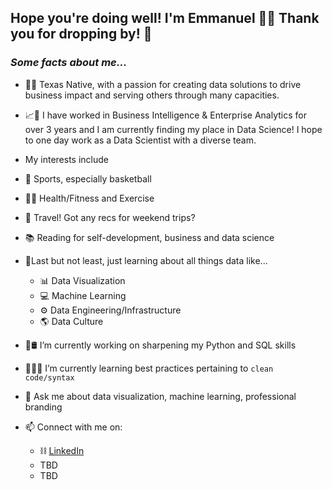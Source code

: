 ## **Hope you're doing well! I'm Emmanuel 👋🏻 Thank you for dropping by!** 🤟
### *Some facts about me...*

- 🤠🌵 Texas Native, with a passion for creating data solutions to drive business impact and serving others through many capacities.
- 📈🔎 I have worked in Business Intelligence & Enterprise Analytics for over 3 years and I am currently finding my place in Data Science! I hope to one day work as a Data Scientist with a diverse team.

- My interests include
 - 🏀 Sports, especially basketball
 - 🏋️‍♂️ Health/Fitness and Exercise
 - 🛫 Travel! Got any recs for weekend trips?
 - 📚 Reading for self-development, business and data science
 - 💎Last but not least, just learning about all things data like...
   - 📊 Data Visualization
   - 💻 Machine Learning
   - ⚙️ Data Engineering/Infrastructure
   - 🌎 Data Culture 
  
- 🐍🛢 I’m currently working on sharpening my Python and SQL skills
- 👨🏻‍💻 I’m currently learning best practices pertaining to `clean code/syntax`
- 💬 Ask me about data visualization, machine learning, professional branding
- 📫 Connect with me on:
  - ⛓ [LinkedIn](https://www.linkedin.com/in/emmanuelxcortez/)
  - TBD
  - TBD

